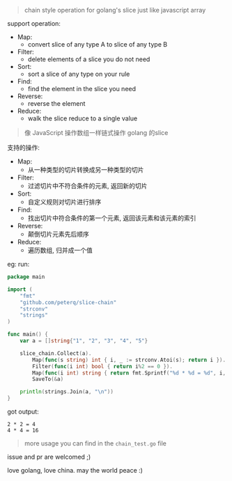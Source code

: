 > chain style operation for golang's slice just like javascript array

support operation:
 - Map:
   - convert slice of any type A to slice of any type B
 - Filter:
   - delete elements of a slice you do not need
 - Sort:
   - sort a slice of any type on your rule
 - Find:
   - find the element in the slice you need
 - Reverse:
   - reverse the element
 - Reduce:
   - walk the slice reduce to a single value
 
> 像 JavaScript 操作数组一样链式操作 golang 的slice

支持的操作:
 - Map:
   - 从一种类型的切片转换成另一种类型的切片
 - Filter:
   - 过滤切片中不符合条件的元素, 返回新的切片
 - Sort:
   - 自定义规则对切片进行排序
 - Find:
   - 找出切片中符合条件的第一个元素, 返回该元素和该元素的索引
 - Reverse:
   - 颠倒切片元素先后顺序
 - Reduce:
   - 遍历数组, 归并成一个值


eg: run:
```go
package main

import (
	"fmt"
	"github.com/peterq/slice-chain"
	"strconv"
	"strings"
)

func main() {
	var a = []string{"1", "2", "3", "4", "5"}

	slice_chain.Collect(a).
		Map(func(s string) int { i, _ := strconv.Atoi(s); return i }).
		Filter(func(i int) bool { return i%2 == 0 }).
		Map(func(i int) string { return fmt.Sprintf("%d * %d = %d", i, i, i*i) }).
		SaveTo(&a)

	println(strings.Join(a, "\n"))
}
```
got output: 
```
2 * 2 = 4
4 * 4 = 16
```

> more usage you can find in the `chain_test.go` file


issue and pr are welcomed ;)

love golang, love china. may the world peace :)

